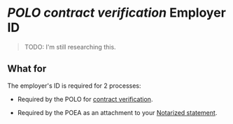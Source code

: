 # _POLO contract verification_ Employer ID

> TODO: I'm still researching this.

## What for

The employer's ID is required for 2 processes:

- Required by the POLO for [contract verification](./contract.md).

- Required by the POEA as an attachment to your [Notarized statement](./notarized_statement.md).

<br>
